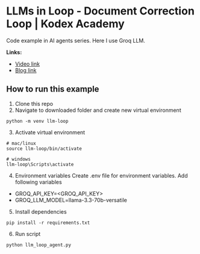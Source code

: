 #  LLMs in Loop - Document Correction Loop | Kodex Academy
Code example in AI agents series. Here I use Groq LLM.

**Links:**
- [Video link]()
- [Blog link]()

## How to run this example

1. Clone this repo
2. Navigate to downloaded folder and create new virtual environment
```
python -m venv llm-loop
```
3. Activate virtual environment
```
# mac/linux
source llm-loop/bin/activate

# windows
llm-loop\Scripts\activate
```

4. Environment variables
Create .env file for environment variables. Add following variables
- GROQ_API_KEY=<GROQ_API_KEY>
- GROQ_LLM_MODEL=llama-3.3-70b-versatile

5. Install dependencies
```
pip install -r requirements.txt
```

6. Run script
```
python llm_loop_agent.py
```
